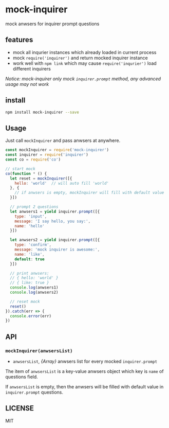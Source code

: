# mock-inquirer

mock anwsers for inquirer prompt questions

## features

- mock all inqurier instances which already loaded in current process
- mock `require('inquirer')` and return mocked inquirer instance
- work well with `npm link` which may cause `require('inqurier')` load different inquirers

*Notice: mock-inquirer only mock `inquirer.prompt` method, any advanced usage may not work*

## install

```bash
npm install mock-inquirer --save
```

## Usage

Just call `mockInquirer` and pass anwsers at anywhere.

```js
const mockInquirer = require('mock-inquirer')
const inquirer = require('inquirer')
const co = require('co')

// start mock
co(function * () {
  let reset = mockInquirer([{
    hello: 'world'  // will auto fill 'world'
  }, {
    // if anwsers is empty, mockInquirer will fill with default value
  }])

  // prompt 2 questions
  let anwsers1 = yield inquirer.prompt([{
    type: 'input',
    message: 'I say hello, you say:',
    name: 'hello'
  }])

  let anwsers2 = yield inquirer.prompt([{
    type: 'confirm',
    message: 'mock inquirer is awesome:',
    name: 'like',
    default: true
  }])

  // print anwsers:
  // { hello: 'world' }
  // { like: true }
  console.log(anwsers1)
  console.log(anwsers2)

  // reset mock
  reset()
}).catch(err => {
  console.error(err)
})
```

## API

### `mockInquirer(anwsersList)`

- `anwsersList`, *{Array}* anwsers list for every mocked `inquirer.prompt`

The item of `anwsersList` is a key-value anwsers object which key is `name` of questions field.

If `anwsersList` is empty, then the anwsers will be filled with default value in `inquirer.prompt` questions.

## LICENSE

MIT
